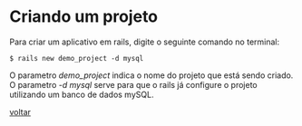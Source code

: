 # Criando um projeto
Para criar um aplicativo em rails, digite o seguinte comando no terminal:

```$ rails new demo_project -d mysql```

O parametro *demo_project* indica o nome do projeto que está sendo criado. O parametro *-d mysql* serve para que o rails já configure o projeto utilizando um banco de dados mySQL. 

<a class="btn btn-mini" href="readme.md">voltar</a>